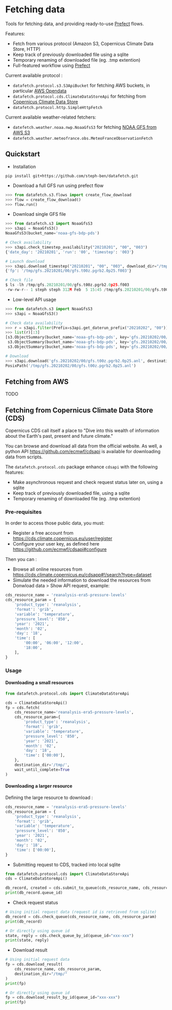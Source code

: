 # Fetching data

Tools for fetching data, and providing ready-to-use [Prefect](https://prefect.io) flows.

Features:
- Fetch from various protocol (Amazon S3, Copernicus Climate Data Store, HTTP)
- Keep track of previously downloaded file using a sqlite
- Temporary renaming of downloaded file (eg. .tmp extention)
- Full-featured workflow using [Prefect](https://prefect.io)

Current available protocol :
- `datafetch.protocol.s3.S3ApiBucket` for fetching AWS buckets, in particular [AWS Opendata](https://registry.opendata.aws)
- `datafetch.protocol.cds.ClimateDataStoreApi` for fetching from [Copernicus Climate Data Store](https://cds.climate.copernicus.eu)
- `datafetch.protocol.http.SimpleHttpFetch` 

Current available weather-related fetchers:
- `datefetch.weather.noaa.nwp.NoaaGfsS3` for fetching  [NOAA GFS from AWS S3](https://registry.opendata.aws/noaa-gfs-bdp-pds/)
- `datefetch.weather.meteofrance.obs.MeteoFranceObservationFetch`


## Quickstart

* Installation
```
pip install git+https://github.com/steph-ben/datafetch.git
```

* Download a full GFS run using prefect flow

```python
>>> from datafetch.s3.flows import create_flow_download
>>> flow = create_flow_download()
>>> flow.run()
```

* Download single GFS file

```python
>>> from datafetch.s3 import NoaaGfsS3
>>> s3api = NoaaGfsS3()
NoaaGfsS3(bucket_name='noaa-gfs-bdp-pds')

# Check availability
>>> s3api.check_timestep_availability("20210201", "00", "003")
{'date_day': '20210201', 'run': '00', 'timestep': '003'}

# Launch download
>>> s3api.download_timestep("20210201", "00", "003", download_dir="/tmp/")
{'fp': '/tmp/gfs.20210201/00/gfs.t00z.pgrb2.0p25.f003'}

# Check file
$ ls -lh /tmp/gfs.20210201/00/gfs.t00z.pgrb2.0p25.f003
-rw-rw-r-- 1 steph steph 312M Feb  5 15:45 /tmp/gfs.20210201/00/gfs.t00z.pgrb2.0p25.f003
```

* Low-level API usage

```python
>>> from datafetch.s3 import NoaaGfsS3
>>> s3api = NoaaGfsS3()

# Check data availability
>>> r = s3api.filter(Prefix=s3api.get_daterun_prefix("20210202", "00"))
>>> list(r)[:3]
[s3.ObjectSummary(bucket_name='noaa-gfs-bdp-pds', key='gfs.20210202/00/gfs.t00z.pgrb2.0p25.anl'), 
 s3.ObjectSummary(bucket_name='noaa-gfs-bdp-pds', key='gfs.20210202/00/gfs.t00z.pgrb2.0p25.anl.idx'), 
 s3.ObjectSummary(bucket_name='noaa-gfs-bdp-pds', key='gfs.20210202/00/gfs.t00z.pgrb2.0p25.f000')]

# Download
>>> s3api.download('gfs.20210202/00/gfs.t00z.pgrb2.0p25.anl', destination_dir="/tmp/")
PosixPath('/tmp/gfs.20210202/00/gfs.t00z.pgrb2.0p25.anl')
```

## Fetching from AWS

TODO

## Fetching from Copernicus Climate Data Store (CDS)

Copernicus CDS call itself a place to "Dive into this wealth of information about the Earth's past, present and future climate."

You can browse and download all data from the official website. As well, a python API https://github.com/ecmwf/cdsapi is available
for downloading data from scripts.

The `datafetch.protocol.cds` package enhance `cdsapi` with the following features:
- Make asynchronous request and check request status later on, using a sqlite
- Keep track of previously downloaded file, using a sqlite
- Temporary renaming of downloaded file (eg. .tmp extention)

### Pre-requisites

In order to access those public data, you must:
- Register a free account from https://cds.climate.copernicus.eu/user/register
- Configure your user key, as defined here https://github.com/ecmwf/cdsapi#configure

Then you can :
- Browse all online resources from https://cds.climate.copernicus.eu/cdsapp#!/search?type=dataset
- Simulate the needed information to download the resources from Donwload data > Show API request, example:

```python
cds_resource_name = 'reanalysis-era5-pressure-levels'
cds_resource_param = {
    'product_type': 'reanalysis',
    'format': 'grib',
    'variable': 'temperature',
    'pressure_level': '850',
    'year': '2021',
    'month': '02',
    'day': '18',
    'time': [
        '00:00', '06:00', '12:00',
        '18:00',
    ],
}
```

### Usage

#### Downloading a small resources

```python
from datafetch.protocol.cds import ClimateDataStoreApi

cds = ClimateDataStoreApi()
fp = cds.fetch(
    cds_resource_name='reanalysis-era5-pressure-levels',
    cds_resource_param={
        'product_type': 'reanalysis',
        'format': 'grib',
        'variable': 'temperature',
        'pressure_level': '850',
        'year': '2021',
        'month': '02',
        'day': '18',
        'time': ['00:00'],
    },
    destination_dir='/tmp/',
    wait_until_complete=True
)
```

#### Downloading a larger resource

Defining the large resource to download :

```python
cds_resource_name = 'reanalysis-era5-pressure-levels'
cds_resource_param = {
    'product_type': 'reanalysis',
    'format': 'grib',
    'variable': 'temperature',
    'pressure_level': '850',
    'year': '2021',
    'month': '02',
    'day': '18',
    'time': ['00:00'],
}
```


* Submitting request to CDS, tracked into local sqlite

```python
from datafetch.protocol.cds import ClimateDataStoreApi
cds = ClimateDataStoreApi()

db_record, created = cds.submit_to_queue(cds_resource_name, cds_resource_param)
print(db_record.queue_id)
```


* Check request status

```python
# Using initial request data (request id is retrieved from sqlite)
db_record = cds.check_queue(cds_resource_name, cds_resource_param)
print(db_record)

# Or directly using queue id
state, reply = cds.check_queue_by_id(queue_id="xxx-xxx")
print(state, reply)
```


* Download result
```python
# Using initial request data
fp = cds.download_result(
    cds_resource_name, cds_resource_param,
    destination_dir="/tmp/"
)
print(fp)

# Or directly using queue id
fp = cds.download_result_by_id(queue_id="xxx-xxx")
print(fp)
```

